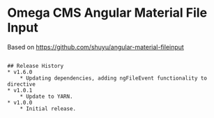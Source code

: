 # Omega CMS Angular Material File Input

Based on https://github.com/shuyu/angular-material-fileinput

```

## Release History
* v1.6.0
    * Updating dependencies, adding ngFileEvent functionality to directive
* v1.0.1
    * Update to YARN.
* v1.0.0
    * Initial release.
